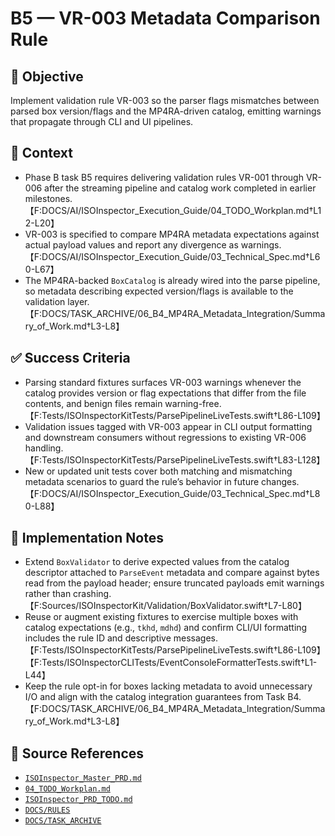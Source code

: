 # B5 — VR-003 Metadata Comparison Rule

## 🎯 Objective

Implement validation rule VR-003 so the parser flags mismatches between parsed box version/flags and the MP4RA-driven
catalog, emitting warnings that propagate through CLI and UI pipelines.

## 🧩 Context

- Phase B task B5 requires delivering validation rules VR-001 through VR-006 after the streaming pipeline and catalog
  work completed in earlier milestones.【F:DOCS/AI/ISOInspector_Execution_Guide/04_TODO_Workplan.md†L12-L20】
- VR-003 is specified to compare MP4RA metadata expectations against actual payload values and report any divergence as
  warnings.【F:DOCS/AI/ISOInspector_Execution_Guide/03_Technical_Spec.md†L60-L67】
- The MP4RA-backed `BoxCatalog` is already wired into the parse pipeline, so metadata describing expected version/flags is available to the validation layer.【F:DOCS/TASK_ARCHIVE/06_B4_MP4RA_Metadata_Integration/Summary_of_Work.md†L3-L8】

## ✅ Success Criteria

- Parsing standard fixtures surfaces VR-003 warnings whenever the catalog provides version or flag expectations that
  differ from the file contents, and benign files remain
  warning-free.【F:Tests/ISOInspectorKitTests/ParsePipelineLiveTests.swift†L86-L109】
- Validation issues tagged with VR-003 appear in CLI output formatting and downstream consumers without regressions to
  existing VR-006 handling.【F:Tests/ISOInspectorKitTests/ParsePipelineLiveTests.swift†L83-L128】
- New or updated unit tests cover both matching and mismatching metadata scenarios to guard the rule’s behavior in
  future changes.【F:DOCS/AI/ISOInspector_Execution_Guide/03_Technical_Spec.md†L80-L88】

## 🔧 Implementation Notes

- Extend `BoxValidator` to derive expected values from the catalog descriptor attached to `ParseEvent` metadata and compare against bytes read from the payload header; ensure truncated payloads emit warnings rather than crashing.【F:Sources/ISOInspectorKit/Validation/BoxValidator.swift†L7-L80】
- Reuse or augment existing fixtures to exercise multiple boxes with catalog expectations (e.g., `tkhd`, `mdhd`) and confirm CLI/UI formatting includes the rule ID and descriptive messages.【F:Tests/ISOInspectorKitTests/ParsePipelineLiveTests.swift†L86-L109】【F:Tests/ISOInspectorCLITests/EventConsoleFormatterTests.swift†L1-L44】
- Keep the rule opt-in for boxes lacking metadata to avoid unnecessary I/O and align with the catalog integration
  guarantees from Task B4.【F:DOCS/TASK_ARCHIVE/06_B4_MP4RA_Metadata_Integration/Summary_of_Work.md†L3-L8】

## 🧠 Source References

- [`ISOInspector_Master_PRD.md`](../AI/ISOViewer/ISOInspector_PRD_Full/ISOInspector_Master_PRD.md)
- [`04_TODO_Workplan.md`](../AI/ISOInspector_Execution_Guide/04_TODO_Workplan.md)
- [`ISOInspector_PRD_TODO.md`](../AI/ISOViewer/ISOInspector_PRD_TODO.md)
- [`DOCS/RULES`](../RULES)
- [`DOCS/TASK_ARCHIVE`](../TASK_ARCHIVE)
